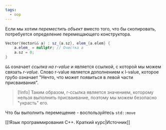 ```yaml
---
tags:
  - oop
---
```


Если мы хотим *переместить объект* вместо того, что бы скопировать, потребуется определение перемещающего конструктора.

```cpp
Vector(Vector&& a) : sz_{a.sz}, elem_{a.elem} {
	a.elem_ = nullptr; // Очистка a
	a.sz = 0;
}
```

`&&` означает *ссылка на r-value* и является ссылкой, с которой мы можем связать *r-value*. Слово r-value является дополнением к l-value, которое грубо означает "Нечто, что может появиться в левой части присваивания". 

> [!info]
> Таким образом, r-ссылка является значением, которому нельзя выполнить присваивание, поэтому мы можем безопасно "украсть" его.

Что бы выполнить перемещение - воспользуйтесь `std::move`

[[!Язык программирования C++. Краткий курс|Источник]]
